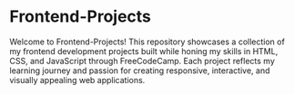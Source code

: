 # Frontend-Projects


Welcome to Frontend-Projects!  This repository showcases a collection of my frontend development projects built while honing my skills in HTML, CSS, and JavaScript through FreeCodeCamp. Each project reflects my learning journey and passion for creating responsive, interactive, and visually appealing web applications.
